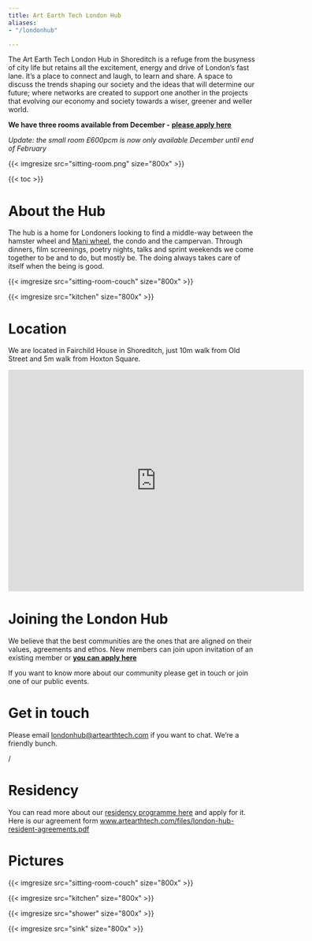 ```yaml
---
title: Art Earth Tech London Hub
aliases:
- "/londonhub"

---
```

The Art Earth Tech London Hub in Shoreditch is a refuge from the busyness of city life but retains all the excitement, energy and drive of London’s fast lane. It’s a place to connect and laugh, to learn and share. A space to discuss the trends shaping our society and the ideas that will determine our future; where networks are created to support one another in the projects that evolving our economy and society towards a wiser, greener and weller world.

**We have three rooms available from December -** [**please apply here**](/hubs/apply)

_Update: the small room £600pcm is now only available December until end of February_

{{< imgresize src="sitting-room.png" size="800x" >}}

{{< toc >}}

# About the Hub

The hub is a home for Londoners looking to find a middle-way between the hamster wheel and [Mani wheel](http://www.wishbop.com/images/201110/source_img/Handmade_Tibetan_Prayer_Wheel_Turner_Buddhist_Prayer_Wheel_original_img_gallery_1318990124_747__1.jpg), the condo and the campervan. Through dinners, film screenings, poetry nights, talks and sprint weekends we come together to be and to do, but mostly be. The doing always takes care of itself when the being is good.

{{< imgresize src="sitting-room-couch" size="800x" >}}

{{< imgresize src="kitchen" size="800x" >}}

# Location

We are located in Fairchild House in Shoreditch, just 10m walk from Old Street and 5m walk from Hoxton Square.

<iframe src="https://www.google.com/maps/embed?pb=!1m18!1m12!1m3!1d2482.1054370205243!2d-0.08377217276895416!3d51.52962593452584!2m3!1f0!2f0!3f0!3m2!1i1024!2i768!4f13.1!3m3!1m2!1s0x48761cbb484c817d%3A0x4f773449bfd4da5b!2sFanshaw+St%2C+Hoxton%2C+London!5e0!3m2!1sen!2suk!4v1543702920043" width="600" height="450" frameborder="0" style="border:0" allowfullscreen></iframe>

# Joining the London Hub

We believe that the best communities are the ones that are aligned on their values, agreements and ethos. New members can join upon invitation of an existing member or [**you can apply here**](www.artearthtech.com/hubs/apply)

If you want to know more about our community please get in touch or join one of our public events.

# Get in touch

Please email londonhub@artearthtech.com if you want to chat. We’re a friendly bunch.

<a target="_blank" href="https://www.facebook.com/groups/1474244892695937/about/"> <i class="icon ion-social-facebook" ></i></a> /
<a target="_blank" href="https://instagram.com/artearthtech/"> <i class="icon ion-social-instagram" ></i></a>

# Residency

You can read more about our [residency programme here](www.artearthtech.com/residency) and apply for it. Here is our agreement form www.artearthtech.com/files/london-hub-resident-agreements.pdf

# Pictures

{{< imgresize src="sitting-room-couch" size="800x" >}}

{{< imgresize src="kitchen" size="800x" >}}

{{< imgresize src="shower" size="800x" >}}

{{< imgresize src="sink" size="800x" >}}